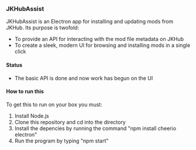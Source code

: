 ### JKHubAssist
JKHubAssist is an Electron app for installing and updating mods from JKHub. Its purpose is twofold:
- To provide an API for interacting with the mod file metadata on JKHub
- To create a sleek, modern UI for browsing and installing mods in a single click

#### Status 
- The basic API is done and now work has begun on the UI

#### How to run this
To get this to run on your box you must:
1. Install Node.js
2. Clone this repository and cd into the directory
3. Install the depencies by running the command "npm install cheerio electron"
4. Run the program by typing "npm start"
